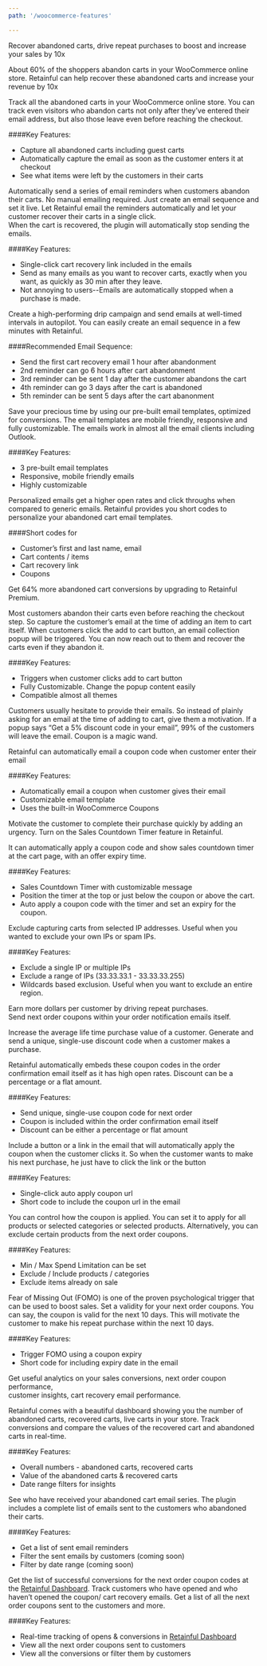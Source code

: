 ```yaml
---
path: '/woocommerce-features'

---
```


<featurescontext heading="Retainful WooCommerce Features" imgposition="center" className="text-center">

Recover abandoned carts, drive repeat purchases to boost and increase your sales by 10x

</featurescontext>

<featurescontext imgurl="https://images.ctfassets.net/xny2w179f4ki/390zqBIJLzsS8KK7S7UviH/2e3c6478627cb5ee0dd3f855ca191d16/all-customer-communication_2x.png" heading="Abandoned Cart Recovery" imgposition="left">

About 60% of the shoppers abandon carts in your WooCommerce online store. Retainful can help recover these abandoned carts and increase your revenue by 10x

</featurescontext>

<featurescontext imgurl="https://raw.githubusercontent.com/retainful/site-images/master/woocommerce-features-images/Capture-Abandoned-Carts.png" heading="Capture Abandoned Carts" imgposition="right">

Track all the abandoned carts in your WooCommerce online store. You can track even visitors who abandon carts not only after they’ve entered their email address, but also those leave even before reaching the checkout.

####Key Features:
* Capture all abandoned carts including guest carts
* Automatically capture the email as soon as the customer enters it at checkout
* See what items were left by the customers in their carts

</featurescontext>

<featurescontext imgurl="https://raw.githubusercontent.com/retainful/site-images/master/woocommerce-features-images/Recover-Abandoned-Carts-with-Single-Click.png" heading="Recover Abandoned Carts with Single Click" imgposition="left">

Automatically send a series of email reminders when customers abandon their carts. No manual emailing required. Just create an email sequence and set it live. Let Retainful email the reminders automatically and let your customer recover their carts in a single click.     
When the cart is recovered, the plugin will automatically stop sending the emails.

####Key Features:
* Single-click cart recovery link included in the emails
* Send as many emails as you want to recover carts, exactly when you want, as quickly as 30 min after they leave.
* Not annoying to users--Emails are automatically stopped when a purchase is made.

</featurescontext>

<featurescontext imgurl="https://raw.githubusercontent.com/retainful/site-images/master/woocommerce-features-images/Drip-Sequential-Recovery-Emails.png" heading="Drip / Sequential Recovery Emails" imgposition="right">

Create a high-performing drip campaign and send emails at well-timed intervals in autopilot. You can easily create an email sequence in a few minutes with Retainful.

####Recommended Email Sequence:
* Send the first cart recovery email 1 hour after abandonment
* 2nd reminder can go 6 hours after cart abandonment
* 3rd reminder can be sent 1 day after the customer abandons the cart
* 4th reminder can go 3 days after the cart is abandoned
* 5th reminder can be sent 5 days after the cart abanonment

</featurescontext>

<featurescontext imgurl="https://images.ctfassets.net/xny2w179f4ki/390zqBIJLzsS8KK7S7UviH/2e3c6478627cb5ee0dd3f855ca191d16/all-customer-communication_2x.png" heading="Responsive, high-converting Email Templates" imgposition="left">

Save your precious time by using our pre-built email templates, optimized for conversions. The email templates are mobile friendly, responsive and fully customizable. The emails work in almost all the email clients including Outlook.

####Key Features:
* 3 pre-built email templates
* Responsive, mobile friendly emails
* Highly customizable

</featurescontext>

<featurescontext imgurl="https://raw.githubusercontent.com/retainful/site-images/master/woocommerce-features-images/Personalisation-with-Short-Codes.png" heading="Personalisation with Short Codes" imgposition="right">

Personalized emails get a higher open rates and click throughs when compared to generic emails. Retainful provides you short codes to personalize your abandoned cart email templates.

####Short codes for
* Customer’s first and last name, email
* Cart contents / items
* Cart recovery link
* Coupons

</featurescontext>

<featurescontext heading="Retainful Premium" imgposition="center" className="text-center">

Get 64% more abandoned cart conversions by upgrading to Retainful Premium.

</featurescontext>

<featurescontext imgurl="https://raw.githubusercontent.com/retainful/site-images/master/woocommerce-features-images/Email-Collection-Popup.png" heading="Email Collection Popup" imgposition="right">

Most customers abandon their carts even before reaching the checkout step. So capture the customer’s email at the time of adding an item to cart itself.  When customers click the add to cart button, an email collection popup will be triggered. You can now reach out to them and recover the carts even if they abandon it.

####Key Features:
* Triggers when customer clicks add to cart button
* Fully Customizable. Change the popup content easily
* Compatible almost all themes

</featurescontext>

<featurescontext imgurl="https://raw.githubusercontent.com/retainful/site-images/master/woocommerce-features-images/Coupons-for-Email-Collection.png" heading="Coupons for Email Collection" imgposition="left">

Customers usually hesitate to provide their emails. So instead of plainly asking for an email at the time of adding to cart, give them a motivation. If a popup says “Get a 5% discount code in your email”, 99% of the customers will leave the email. Coupon is a magic wand.     

Retainful can automatically email a coupon code when customer enter their email

####Key Features:
* Automatically email a coupon when customer gives their email
* Customizable email template
* Uses the built-in WooCommerce Coupons

</featurescontext>

<featurescontext imgurl="https://raw.githubusercontent.com/retainful/site-images/master/woocommerce-features-images/Countdown-Timer-Add-an-urgency.png" heading="Countdown Timer - Add an urgency" imgposition="right">

Motivate the customer to complete their purchase quickly by adding an urgency. Turn on the Sales Countdown Timer feature in Retainful.  

It can automatically apply a coupon code and show sales countdown timer at the cart page, with an offer expiry time.

####Key Features:
* Sales Countdown Timer with customizable message
* Position the timer at the top or just below the coupon or above the cart.
* Auto apply a coupon code with the timer and set an expiry for the coupon.

</featurescontext>

<featurescontext imgurl="https://raw.githubusercontent.com/retainful/site-images/master/woocommerce-features-images/IP-Filter.png" heading="IP Filter" imgposition="left">

Exclude capturing carts from selected IP addresses. Useful when you wanted to exclude your own IPs or spam IPs.

####Key Features:
* Exclude a single IP or multiple IPs
* Exclude a range of IPs (33.33.33.1 - 33.33.33.255)
* Wildcards based exclusion. Useful when you want to exclude an entire region.

</featurescontext>

<featurescontext className="text-center" heading="Next Order Coupons" imgposition="center">

Earn more dollars per customer by driving repeat purchases.     
Send next order coupons within your order notification emails itself.

</featurescontext>

<featurescontext imgurl="https://raw.githubusercontent.com/retainful/site-images/master/woocommerce-features-images/Send-Unique-Coupon-Codes-for-Next-Purchase.png" heading="Send Unique Coupon Codes for Next Purchase" imgposition="left">

Increase the average life time purchase value of a customer. Generate and send a unique, single-use discount code when a customer makes a purchase.    

Retainful automatically embeds these coupon codes in the order confirmation email itself as it has high open rates. Discount can be a percentage or a flat amount.

####Key Features:
* Send unique, single-use coupon code for next order
* Coupon is included within the order confirmation email itself
* Discount can be either a percentage or flat amount

</featurescontext>

<featurescontext imgurl="https://images.ctfassets.net/xny2w179f4ki/390zqBIJLzsS8KK7S7UviH/2e3c6478627cb5ee0dd3f855ca191d16/all-customer-communication_2x.png" heading="Auto Apply Coupon" imgposition="right">

Include a button or a link in the email that will automatically apply the coupon when the customer clicks it. So when the customer wants to make his next purchase, he just have to click the link or the button

####Key Features:
* Single-click auto apply coupon url
* Short code to include the coupon url in the email

</featurescontext>

<featurescontext imgurl="https://raw.githubusercontent.com/retainful/site-images/master/woocommerce-features-images/Coupon-Usage-Restrictions.png" heading="Coupon Usage Restrictions" imgposition="left">

You can control how the coupon is applied. You can set it to apply for all products or selected categories or selected products. Alternatively, you can exclude certain products from the next order coupons.

####Key Features:
* Min / Max Spend Limitation can be set
* Exclude / Include products / categories
* Exclude items already on sale

</featurescontext>

<featurescontext imgurl="https://raw.githubusercontent.com/retainful/site-images/master/woocommerce-features-images/Trigger-FOMO-with-Coupon-Expiry.png" heading="Trigger FOMO with Coupon Expiry" imgposition="right">

Fear of Missing Out (FOMO) is one of the proven psychological trigger that can be used to boost sales. Set a validity for your next order coupons. You can say, the coupon is valid for the next 10 days. This will motivate the customer to make his repeat purchase within the next 10 days.

####Key Features:
* Trigger FOMO using a coupon expiry
* Short code for including expiry date in the email

</featurescontext>

<featurescontext heading="Actionable Analytics & Insights" imgposition="center" className="text-center">

Get useful analytics on your sales conversions, next order coupon performance,      
customer insights, cart recovery email performance.

</featurescontext>

<featurescontext imgurl="https://raw.githubusercontent.com/retainful/site-images/master/woocommerce-features-images/Abandoned-Recover-Cart%20Insights.png" heading="Abandoned / Recover Cart Insights" imgposition="right">

Retainful comes with a beautiful dashboard showing you the number of abandoned carts, recovered carts, live carts in your store. Track conversions and compare the values of the recovered cart and abandoned carts in real-time.

####Key Features:
* Overall numbers - abandoned carts, recovered carts
* Value of the abandoned carts & recovered carts
* Date range filters for insights

</featurescontext>

<featurescontext imgurl="https://images.ctfassets.net/xny2w179f4ki/390zqBIJLzsS8KK7S7UviH/2e3c6478627cb5ee0dd3f855ca191d16/all-customer-communication_2x.png" heading="Sent Emails" imgposition="left">

See who have received your abandoned cart email series. The plugin includes a complete list of emails sent to the customers who abandoned their carts.

####Key Features:
* Get a list of sent email reminders
* Filter the sent emails by customers (coming soon)
* Filter by date range (coming soon)

</featurescontext>

<featurescontext imgurl="https://images.ctfassets.net/xny2w179f4ki/390zqBIJLzsS8KK7S7UviH/2e3c6478627cb5ee0dd3f855ca191d16/all-customer-communication_2x.png" heading="Next Order Coupon Performance" imgposition="right">

Get the list of successful conversions for the next order coupon codes at the [Retainful Dashboard](https://app.retainful.com). Track customers who have opened and who haven’t opened the coupon/ cart recovery emails. Get a list of all the next order coupons sent to the customers and more.

####Key Features:
* Real-time tracking of opens & conversions in [Retainful Dashboard](https://app.retainful.com)
* View all the next order coupons sent to customers
* View all the conversions or filter them by customers

</featurescontext>

